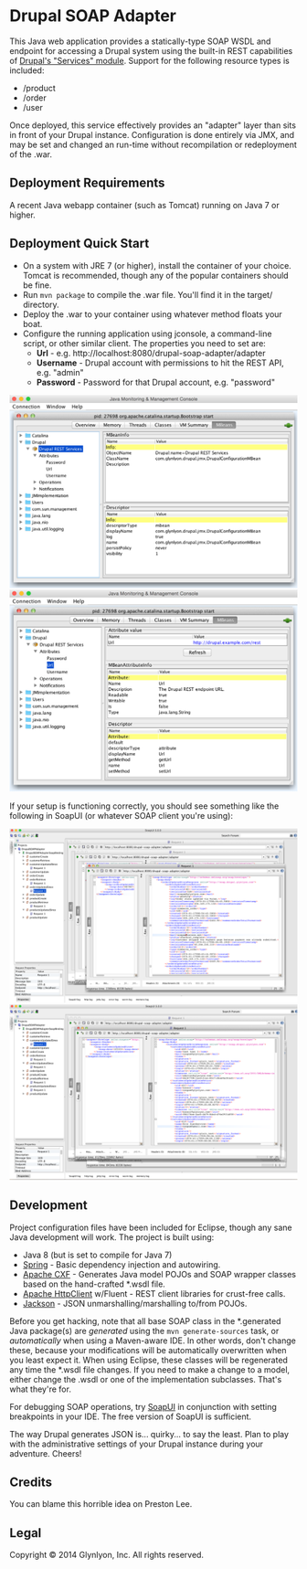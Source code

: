 Drupal SOAP Adapter
====

This Java web application provides a statically-type SOAP WSDL and endpoint for accessing a Drupal system using the built-in REST capabilities of [Drupal's "Services" module](https://www.drupal.org/project/services). Support for the following resource types is included:

 * /product
 * /order
 * /user

Once deployed, this service effectively provides an "adapter" layer than sits in front of your Drupal instance. Configuration is done entirely via JMX, and may be set and changed an run-time without recompilation or redeployment of the .war.

Deployment Requirements
----
A recent Java webapp container (such as Tomcat) running on Java 7 or higher.


Deployment Quick Start
----

 * On a system with JRE 7 (or higher), install the container of your choice. Tomcat is recommended, though any of the popular containers should be fine.
 * Run `mvn package` to compile the .war file. You'll find it in the target/ directory. 
 * Deploy the .war to your container using whatever method floats your boat.
 * Configure the running application using jconsole, a command-line script, or other similar client. The properties you need to set are:
   * **Url** - e.g. http://localhost:8080/drupal-soap-adapter/adapter
   * **Username** - Drupal account with permissions to hit the REST API, e.g. "admin" 
   * **Password** - Password for that Drupal account, e.g. "password"

![JConsole MBean Location](doc/jconsole-mbean.png)
![JConsole MBean Attributes](doc/jconsole-url.png)

If your setup is functioning correctly, you should see something like the following in SoapUI (or whatever SOAP client you're using):

![SoapUI Orders Updated Since](doc/soapui-orders-updated-since.png)
![SoapUI Customers Updated Since](doc/soapui-customers-updated-since.png)

Development
----
Project configuration files have been included for Eclipse, though any sane Java development will work. The project is built using:

 * Java 8 (but is set to compile for Java 7)
 * [Spring](http://projects.spring.io/spring-framework/) - Basic dependency injection and autowiring.
 * [Apache CXF](http://cxf.apache.org) - Generates Java model POJOs and SOAP wrapper classes based on the hand-crafted *.wsdl file.
 * [Apache HttpClient](http://hc.apache.org) w/Fluent - REST client libraries for crust-free calls.
 * [Jackson](https://github.com/FasterXML/jackson) - JSON unmarshalling/marshalling to/from POJOs.

Before you get hacking, note that all base SOAP class in the *.generated Java package(s) are _generated_ using the `mvn generate-sources` task, or _automatically_ when using a Maven-aware IDE. In other words, don't change these, because your modifications will be automatically overwritten when you least expect it. When using Eclipse, these classes will be regenerated any time the *.wsdl file changes. If you need to make a change to a model, either change the .wsdl or one of the implementation subclasses. That's what they're for.

For debugging SOAP operations, try [SoapUI](http://www.soapui.org) in conjunction with setting breakpoints in your IDE. The free version of SoapUI is sufficient.

The way Drupal generates JSON is... quirky... to say the least. Plan to play with the administrative settings of your Drupal instance during your adventure. Cheers!
 

Credits
----
You can blame this horrible idea on Preston Lee.

Legal
----
Copyright © 2014 Glynlyon, Inc. All rights reserved.
